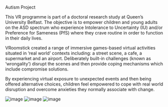 Autism Project

This VR programme is part of a doctoral research study at Queen’s University Belfast. The objective is to empower children and young adults on the ASD spectrum who experience Intolerance to Uncertainty (IU) and/or Preference for Sameness (PfS) where they crave routine in order to function in their daily lives.

VRoomstick created a range of immersive games-based virtual activities situated in ‘real world’ contexts including: a street scene, a cafe, a supermarket and an airport. Deliberately built-in challenges (known as ‘wrongality’) disrupt the scenes and then provide coping mechanisms which include compromise solutions. 

By experiencing virtual exposure to unexpected events and then being offered alternative choices, children feel empowered to cope with real world disruption and overcome anxieties they normally associate with change.


![image](https://user-images.githubusercontent.com/37180802/221384549-55833e9e-f3e0-4917-a858-0f25628d55f5.png)
![image](https://user-images.githubusercontent.com/37180802/221384552-d65b2036-4870-4c50-8f0e-8f9c28dbb9e3.png)
![image](https://user-images.githubusercontent.com/37180802/221384554-60b094c3-5eb7-47a7-825a-8ee808a045e3.png)
